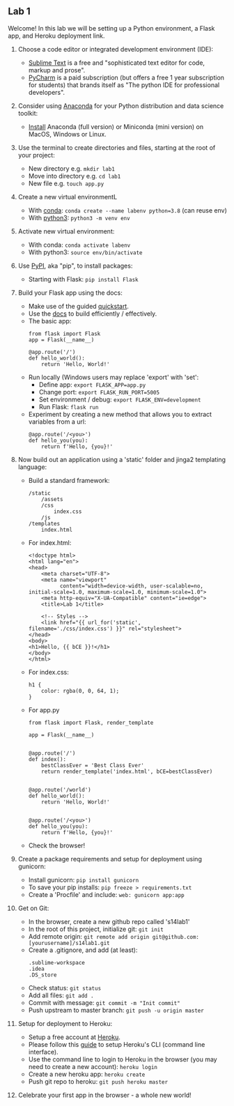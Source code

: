 ## Lab 1

Welcome! In this lab we will be setting up a Python environment, a Flask app, and Heroku deployment link.

1. Choose a code editor or integrated development environment (IDE):
    + [Sublime Text](https://www.sublimetext.com/) is a free and "sophisticated text editor for
code, markup and prose".
    + [PyCharm](https://www.jetbrains.com/pycharm/) is a paid subscription (but offers a free 1 year subscription for
  students) that brands itself as "The python IDE for professional developers".
  
2. Consider using [Anaconda](https://www.anaconda.com/products/individual) for your Python distribution and data science
 toolkit:
    + [Install](https://docs.anaconda.com/anaconda/install/) Anaconda (full version) or Miniconda (mini version) on
     MacOS, Windows or Linux.
     
3. Use the terminal to create directories and files, starting at the root of your project:
    + New directory e.g. `mkdir lab1`
    + Move into directory e.g. `cd lab1`
    + New file e.g. `touch app.py`
    
4. Create a new virtual environmentL
    + With [conda](https://docs.conda.io/projects/conda/en/latest/user-guide/tasks/manage-environments.html): `conda
     create --name labenv python=3.8`  (can reuse env)
    + With [python3](https://docs.python.org/3/library/venv.html): `python3 -m venv env`
    
5. Activate new virtual environment:
    + With conda: `conda activate labenv`
    + With python3: `source env/bin/activate`
    
6. Use [PyPI](https://pypi.org/), aka "pip", to install packages:
    + Starting with Flask: `pip install Flask`
    
7. Build your Flask app using the docs:
    + Make use of the guided [quickstart](https://flask.palletsprojects.com/en/1.1.x/quickstart/).
    + Use the [docs](https://flask.palletsprojects.com/en/1.1.x/) to build efficiently / effectively.
    + The basic app:
        ```
        from flask import Flask
        app = Flask(__name__)
      
        @app.route('/')
        def hello_world():
            return 'Hello, World!'
        ```
    + Run locally (Windows users may replace 'export' with 'set':
        + Define app: `export FLASK_APP=app.py`
        + Change port: `export FLASK_RUN_PORT=5005`
        + Set environment / debug: `export FLASK_ENV=development`
        + Run Flask: `flask run`
    + Experiment by creating a new method that allows you to extract variables from a url:
        ```
        @app.route('/<you>')
        def hello_you(you):
            return f'Hello, {you}!'
        ```
      
8. Now build out an application using a 'static' folder and jinga2 templating language:
    + Build a standard framework:
        ```
        /static
            /assets
            /css
                index.css
            /js
        /templates
            index.html
        ```
    + For index.html:
        ```
        <!doctype html>
        <html lang="en">
        <head>
            <meta charset="UTF-8">
            <meta name="viewport"
                  content="width=device-width, user-scalable=no, initial-scale=1.0, maximum-scale=1.0, minimum-scale=1.0">
            <meta http-equiv="X-UA-Compatible" content="ie=edge">
            <title>Lab 1</title>
        
            <!-- Styles -->
            <link href="{{ url_for('static', filename='./css/index.css') }}" rel="stylesheet">
        </head>
        <body>
        <h1>Hello, {{ bCE }}!</h1>
        </body>
        </html>
        ```
    + For index.css:
        ``` 
        h1 {
            color: rgba(0, 0, 64, 1);
        }
        ```
    + For app.py
        ```
        from flask import Flask, render_template
      
        app = Flask(__name__)


        @app.route('/')
        def index():
            bestClassEver = 'Best Class Ever'
            return render_template('index.html', bCE=bestClassEver)
        
        
        @app.route('/world')
        def hello_world():
            return 'Hello, World!'
        
        
        @app.route('/<you>')
        def hello_you(you):
            return f'Hello, {you}!'
        ```
    + Check the browser!
    
9. Create a package requirements and setup for deployment using gunicorn:
    + Install gunicorn: `pip install gunicorn`
    + To save your pip installs: `pip freeze > requirements.txt`
    + Create a 'Procfile' and include: `web: gunicorn app:app`
    
10. Get on Git:
    + In the browser, create a new github repo called 's14lab1'
    + In the root of this project, initialize git: `git init`
    + Add remote origin: `git remote add origin git@github.com:[yourusername]/s14lab1.git`
    + Create a .gitignore, and add (at least):
        ```
        .sublime-workspace
        .idea
        .DS_store
        ```
    + Check status: `git status`
    + Add all files: `git add .`
    + Commit with message: `git commit -m "Init commit"`
    + Push upstream to master branch: `git push -u origin master`
    
11. Setup for deployment to Heroku:
    + Setup a free account at [Heroku](https://signup.heroku.com/login).
    + Please follow this [guide](https://devcenter.heroku.com/articles/heroku-cli) to setup Heroku's CLI (command
     line interface).
    + Use the command line to login to Heroku in the browser (you may need to create a new account): `heroku login`
    + Create a new heroku app: `heroku create`
    + Push git repo to heroku: `git push heroku master`

12. Celebrate your first app in the browser - a whole new world!

